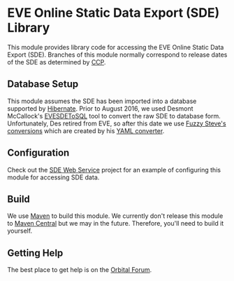 # EVE Online Static Data Export (SDE) Library

This module provides library code for accessing the EVE Online Static Data Export (SDE).  Branches of this module normally correspond to release dates of the SDE as determined by [CCP](https://www.ccpgames.com/).

## Database Setup

This module assumes the SDE has been imported into a database supported by [Hibernate](http://hibernate.org/orm/).  Prior to August 2016, we used Desmont McCallock's [EVESDEToSQL](https://bitbucket.org/Desmont_McCallock/evesdetosql/overview) tool to convert the raw SDE to database form.  Unfortunately, Des retired from EVE,
so after this date we use [Fuzzy Steve's conversions](https://www.fuzzwork.co.uk/dump/) which are created by his [YAML converter](https://github.com/fuzzysteve/yamlloader).

## Configuration  

Check out the [SDE Web Service](https://github.com/OrbitalEnterprises/evekit-sde-ws) project for an example of configuring this module for accessing SDE data.

## Build

We use [Maven](http://maven.apache.org) to build this module.  We currently don't release this module to [Maven Central](http://search.maven.org/) but we may in the future.  Therefore, you'll need to build it yourself.

## Getting Help

The best place to get help is on the [Orbital Forum](https://groups.google.com/forum/#!forum/orbital-enterprises).
